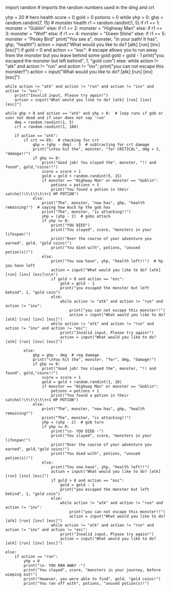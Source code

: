 import random  # imports the random numbers used in the dmg and crt

yhp = 20  # hero health
score = 0
gold = 0
potions = 0
while yhp > 0:
    ghp = random.randint(7, 15)  # monster health
    r1 = random.randint(1, 5)
    if r1 == 1:
        monster = "Goblin"
    else:
        if r1 == 2:
            monster = "Highway Man"
        else:
            if r1 == 3:
                monster = "Wolf"
            else:
                if r1 == 4:
                    monster = "Green Slime"
                else:
                    if r1 == 5:
                        monster = "Pesky Bird"
    print("You see a", monster, "in your path! It has", ghp, "health!")
    action = input("What would you like to do? [atk] [run] [inv] [esc]")
    if gold > 0 and action == "esc":  # escape allows you to run away from the monster but you leave behind some gold
        gold = gold - 1
        print("you escaped the monster but left behind", 1, "gold coin")
    else:
        while action != "atk" and action != "run" and action != "inv":
            print("you can not escape this monster!!")
            action = input("What would you like to do? [atk] [run] [inv] [esc]")

    while action != "atk" and action != "run" and action != "inv" and action != "esc":
        print("Invalid input, Please try again!")
        action = input("What would you like to do? [atk] [run] [inv] [esc]")

    while ghp > 0 and action == "atk" and yhp > 0:  # loop runs if gob or user not dead and if user does not say 'run'
        dmg = random.randint(1, 5)
        crt = random.randint(1, 100)

        if action == "atk":
            if crt >= 85:  # checking for crt
                ghp = (ghp - dmg) - 3  # subtracting for crt damage
                print("\nYou hit the", monster, "for CRITICAL", dmg + 3, "damage!!")
                if ghp <= 0:
                    print("Good job! You slayed the", monster, "!! and found", gold,"coins!!")
                    score = score + 1
                    gold = gold + random.randint(5, 15)
                    if monster == "Highway Man" or monster == "Goblin":
                        potions = potions + 1
                        print("You found a potion in their satchel!\t\t\t\t\t+1 HP POTION")
                else:
                    print("The", monster, "now has", ghp, "health remaining!")  # saying how much hp the gob has
                    print("The", monster, "is attacking!!")
                    yhp = (yhp - 2)  # gobs attack
                    if yhp <= 0:
                        print("YOU DIED")
                        print("You slayed", score, "monsters in your lifespan!")
                        print("Over the course of your adventure you earned", gold, "gold coins!")
                        print("You died with", potions, "unused potion(s)!")
                    else:
                        print("You now have", yhp, "health left!!")  # hp you have left
                        action = input("What would you like to do? [atk] [run] [inv] [esc]\n\n")
                        if gold > 0 and action == "esc":
                            gold = gold - 1
                            print("you escaped the monster but left behind", 1, "gold coin")
                        else:
                            while action != "atk" and action != "run" and action != "inv":
                                print("you can not escape this monster!!")
                                action = input("What would you like to do? [atk] [run] [inv] [esc]")
                        while action != "atk" and action != "run" and action != "inv" and action != "esc":
                            print("Invalid input, Please try again!")
                            action = input("What would you like to do? [atk] [run] [inv] [esc]")

            else:
                ghp = ghp - dmg  # reg damage
                print("\nYou hit the", monster, "for", dmg, "damage!")
                if ghp <= 0:
                    print("Good job! You slayed the", monster, "!! and found", gold,"coins!!")
                    score = score + 1
                    gold = gold + random.randint(1, 10)
                    if monster == "Highway Man" or monster == "Goblin":
                        potions = potions + 1
                        print("You found a potion in their satchel!\t\t\t\t\t+1 HP POTION")
                else:
                    print("The", monster, "now has", ghp, "health remaining!")
                    print("The", monster, "is attacking!!")
                    yhp = (yhp - 2)  # gob turn
                    if yhp <= 0:
                        print("\n- YOU DIED -")
                        print("You slayed", score, "monsters in your lifespan!")
                        print("Over the course of your adventure you earned", gold,"gold coins!")
                        print("You died with", potions, "unused potion(s)!")
                    else:
                        print("You now have", yhp, "health left!!")
                        action = input("What would you like to do? [atk] [run] [inv] [esc]")
                        if gold > 0 and action == "esc":
                            gold = gold - 1
                            print("you escaped the monster but left behind", 1, "gold coin")
                        else:
                            while action != "atk" and action != "run" and action != "inv":
                                print("you can not escape this monster!!")
                                action = input("What would you like to do? [atk] [run] [inv] [esc]")
                        while action != "atk" and action != "run" and action != "inv" and action != "esc":
                            print("Invalid input, Please try again!")
                            action = input("What would you like to do? [atk] [run] [inv] [esc]")

    else:
        if action == "run":
            yhp = 0
            print("\n- YOU RAN AWAY -")
            print("You slayed", score, "monsters in your journey, before wimping out!")
            print("However, you were able to find", gold, "gold coins!")
            print("You ran off with", potions, "unused potion(s)!")

